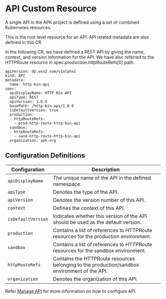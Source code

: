 # API Custom Resource

A single API in the APK project is defined using a set of combined Kubernetes resources.

This is the root level resource for an API. API related metadata are also defined in this CR.

In the following CR, we have defined a REST API by giving the name, context, and version information for the API. We have also referred to the HTTPRoute resource in spec.production.httpRouteRefs[0] path.

```
apiVersion: dp.wso2.com/v1alpha1
kind: API
metadata:
  name: http-bin-api
spec:
  apiDisplayName: HTTP Bin API
  apiType: REST
  apiVersion: 1.0.0
  basePath: /http-bin-api/1.0.0
  isDefaultVersion: true
  production:
  - httpRouteRefs:
    - prod-http-route-http-bin-api
  sandbox:
  - httpRouteRefs:
    - sand-http-route-http-bin-api
  organization: apk-org
```

## Configuration Definitions

<table>
    <thead>
      <tr>
        <th>Configuration</th>
        <th>Description</th>
      </tr>
    </thead>
    <tbody>
      <tr>
        <td style="white-space: nowrap;"><code>apiDisplayName</code></td>
        <td>The unique name of the API in the defined namespace.</td>
      </tr>
      <tr>
        <td style="white-space: nowrap;"><code>apiType</code></td>
        <td>Denotes the type of the API.</td>
      </tr>
      <tr>
        <td style="white-space: nowrap;"><code>apiVersion</code></td>
        <td>Denotes the version number of this API.</td>
      </tr>
      <tr>
        <td style="white-space: nowrap;"><code>context</code></td>
        <td>Defines the context of this API.</td>
      </tr>
      <tr>
        <td style="white-space: nowrap;"><code>isDefaultVersion</code></td>
        <td>Indicates whether this version of the API should be used as the default version. </td>
      </tr>
      <tr>
        <td style="white-space: nowrap;"><code>production</code></td>
        <td>Contains a list of references to HTTPRoute resources for the production environment.</td>
      </tr>
      <tr>
        <td style="white-space: nowrap;"><code>sandbox</code></td>
        <td>Contains a list of references to HTTPRoute resources for the sandbox environment.</td>
      </tr>
      <tr>
        <td style="white-space: nowrap;"><code>httpRouteRefs</code></td>
        <td>Contains the HTTPRoute resources belonging to the production/sandbox environment of the API.</td>
      </tr>
      <tr>
        <td style="white-space: nowrap;"><code>organization</code></td>
        <td>Denotes the organization of this API.</td>
      </tr>
    </tbody>
</table>


Refer [Manage API](../../create-api/create-api-overview/) for more information on how to configure API.